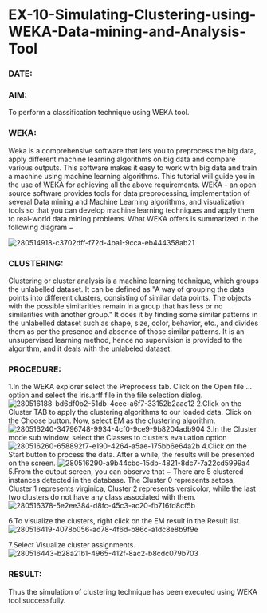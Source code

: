 # EX-10-Simulating-Clustering-using-WEKA-Data-mining-and-Analysis-Tool
### DATE:

### AIM:

To perform a classification technique using WEKA tool.
### WEKA:
Weka is a comprehensive software that lets you to preprocess the big data, apply different machine learning algorithms on big data and compare various outputs. This software makes it easy to work with big data and train a machine using machine learning algorithms. This tutorial will guide you in the use of WEKA for achieving all the above requirements. WEKA - an open source software provides tools for data preprocessing, implementation of several Data mining and Machine Learning algorithms, and visualization tools so that you can develop machine learning techniques and apply them to real-world data mining problems. What WEKA offers is summarized in the following diagram −

![280514918-c3702dff-f72d-4ba1-9cca-eb444358ab21](https://github.com/Aravindsamy04/EX-10-Simulating-Clustering-using-WEKA-Data-mining-and-Analysis-Tool/assets/113497037/2a9e72c0-bb63-49bb-87cc-1bf018e4a349)

### CLUSTERING:
Clustering or cluster analysis is a machine learning technique, which groups the unlabelled dataset. It can be defined as "A way of grouping the data points into different clusters, consisting of similar data points. The objects with the possible similarities remain in a group that has less or no similarities with another group." It does it by finding some similar patterns in the unlabelled dataset such as shape, size, color, behavior, etc., and divides them as per the presence and absence of those similar patterns. It is an unsupervised learning method, hence no supervision is provided to the algorithm, and it deals with the unlabeled dataset.

### PROCEDURE:
1.In the WEKA explorer select the Preprocess tab. Click on the Open file ... option and select the iris.arff file in the file selection dialog.
![280516188-bd6df0b2-51db-4cee-a6f7-33152b2aac12](https://github.com/Aravindsamy04/EX-10-Simulating-Clustering-using-WEKA-Data-mining-and-Analysis-Tool/assets/113497037/7f017f84-9d9d-4994-a57f-595b52a22987)
2.Click on the Cluster TAB to apply the clustering algorithms to our loaded data. Click on the Choose button. Now, select EM as the clustering algorithm.
![280516240-34796748-9934-4cf0-9ce9-9b8204adb904](https://github.com/Aravindsamy04/EX-10-Simulating-Clustering-using-WEKA-Data-mining-and-Analysis-Tool/assets/113497037/52d8fe28-47ce-4142-abdd-4601ed916683)
3.In the Cluster mode sub window, select the Classes to clusters evaluation option
![280516260-658892f7-e190-4264-a5ae-175bb6e64a2b](https://github.com/Aravindsamy04/EX-10-Simulating-Clustering-using-WEKA-Data-mining-and-Analysis-Tool/assets/113497037/7cfccfb1-4784-46c1-a9e0-3658587a8473)
4.Click on the Start button to process the data. After a while, the results will be presented on the screen.
![280516290-a9b44cbc-15db-4821-8dc7-7a22cd5999a4](https://github.com/Aravindsamy04/EX-10-Simulating-Clustering-using-WEKA-Data-mining-and-Analysis-Tool/assets/113497037/c6b3d9a4-7bdb-4e13-bc3e-413205e54c11)
5.From the output screen, you can observe that − There are 5 clustered instances detected in the database. The Cluster 0 represents setosa, Cluster 1 represents virginica, Cluster 2 represents versicolor, while the last two clusters do not have any class associated with them.
![280516378-5e2ee384-d8fc-45c3-ac20-fb716fd8cf5b](https://github.com/Aravindsamy04/EX-10-Simulating-Clustering-using-WEKA-Data-mining-and-Analysis-Tool/assets/113497037/8188a880-f4ad-47e4-bf70-23dca16fc67d)

6.To visualize the clusters, right click on the EM result in the Result list.
![280516419-4078b056-ad78-4f6d-b86c-a1dc8e8b9f9e](https://github.com/Aravindsamy04/EX-10-Simulating-Clustering-using-WEKA-Data-mining-and-Analysis-Tool/assets/113497037/5dbd4709-bf7d-41a6-a59c-b6155d73400e)

7.Select Visualize cluster assignments.
![280516443-b28a21b1-4965-412f-8ac2-b8cdc079b703](https://github.com/Aravindsamy04/EX-10-Simulating-Clustering-using-WEKA-Data-mining-and-Analysis-Tool/assets/113497037/5bcf85e5-2402-44e6-9507-3920dad368fa)

### RESULT:

Thus the simulation of clustering technique has been executed using WEKA tool successfully.
